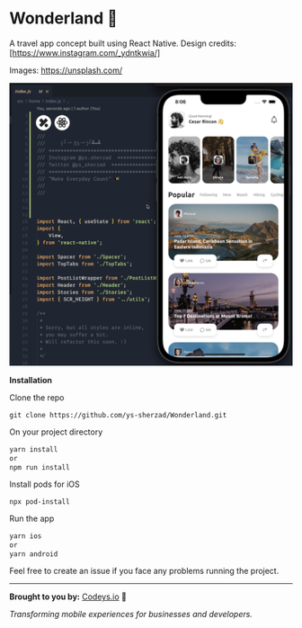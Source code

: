 # Wonderland 👑

A travel app concept built using React Native.
Design credits:
[https://www.instagram.com/_ydntkwia/]

Images:
https://unsplash.com/

![](WonderlandScreenshot.png)

**Installation**

Clone the repo

```
git clone https://github.com/ys-sherzad/Wonderland.git
```

On your project directory

```
yarn install
or
npm run install
```

Install pods for iOS

```
npx pod-install
```

Run the app

```
yarn ios
or
yarn android
```

Feel free to create an issue if you face any problems running the project.

---

__Brought to you by:__
[Codeys.io](https://codeys.io) 💎 

_Transforming mobile experiences for businesses and developers._

